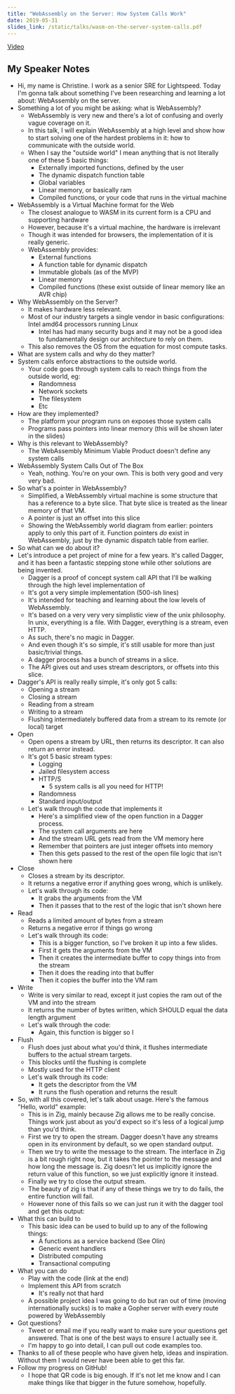 ```yaml
---
title: "WebAssembly on the Server: How System Calls Work"
date: 2019-05-31
slides_link: /static/talks/wasm-on-the-server-system-calls.pdf
---
```


[Video](https://www.youtube.com/watch?v=G4l8RX0tA3E)

## My Speaker Notes

* Hi, my name is Christine. I work as a senior SRE for Lightspeed. Today I'm gonna talk about something I've been researching and learning a lot about: WebAssembly on the server.
* Something a lot of you might be asking: what is WebAssembly?
    * WebAssembly is very new and there's a lot of confusing and overly vague coverage on it. 
    * In this talk, I will explain WebAssembly at a high level and show how to start solving one of the hardest problems in it: how to communicate with the outside world.
    * When I say the "outside world" I mean anything that is not literally one of these 5 basic things:
        * Externally imported functions, defined by the user
        * The dynamic dispatch function table
        * Global variables
        * Linear memory, or basically ram
        * Compiled functions, or your code that runs in the virtual machine
* WebAssembly is a Virtual Machine format for the Web
    * The closest analogue to WASM in its current form is a CPU and supporting hardware
    * However, because it's a virtual machine, the hardware is irrelevant
    * Though it was intended for browsers, the implementation of it is really generic.
    * WebAssembly provides:
        * External functions
        * A function table for dynamic dispatch
        * Immutable globals (as of the MVP)
        * Linear memory
        * Compiled functions (these exist outside of linear memory like an AVR chip)
* Why WebAssembly on the Server?
    * It makes hardware less relevant.
    * Most of our industry targets a single vendor in basic configurations: Intel amd64 processors running Linux
        * Intel has had many security bugs and it may not be a good idea to fundamentally design our architecture to rely on them.
    * This also removes the OS from the equation for most compute tasks.
* What are system calls and why do they matter?
* System calls enforce abstractions to the outside world.
    * Your code goes through system calls to reach things from the outside world, eg:
        * Randomness
        * Network sockets
        * The filesystem
        * Etc
* How are they implemented?
    * The platform your program runs on exposes those system calls
    * Programs pass pointers into linear memory (this will be shown later in the slides)
* Why is this relevant to WebAssembly?
    * The WebAssembly Minimum Viable Product doesn't define any system calls
* WebAssembly System Calls Out of The Box
    * Yeah, nothing. You're on your own. This is both very good and very very bad.
* So what's a pointer in WebAssembly?
    * Simplified, a WebAssembly virtual machine is some structure that has a reference to a byte slice. That byte slice is treated as the linear memory of that VM.
    * A pointer is just an offset into this slice
    * Showing the WebAssembly world diagram from earlier: pointers apply to only this part of it. Function pointers _do_ exist in WebAssembly, just by the dynamic dispatch table from earlier.
* So what can we do about it?
* Let's introduce a pet project of mine for a few years. It's called Dagger, and it has been a fantastic stepping stone while other solutions are being invented.
    * Dagger is a proof of concept system call API that I'll be walking through the high level implementation of
    * It's got a very simple implementation (500-ish lines)
    * It's intended for teaching and learning about the low levels of WebAssembly.
    * It's based on a very very very simplistic view of the unix philosophy. In unix, everything is a file. With Dagger, everything is a stream, even HTTP.
    * As such, there's no magic in Dagger.
    * And even though it's so simple, it's still usable for more than just basic/trivial things.
    * A dagger process has a bunch of streams in a slice.
    * The API gives out and uses stream descriptors, or offsets into this slice.
* Dagger's API is really really simple, it's only got 5 calls:
    * Opening a stream
    * Closing a stream
    * Reading from a stream
    * Writing to a stream
    * Flushing intermediately buffered data from a stream to its remote (or local) target
* Open
    * Open opens a stream by URL, then returns its descriptor. It can also return an error instead.
    * It's got 5 basic stream types:
        * Logging
        * Jailed filesystem access
        * HTTP/S
            * 5 system calls is all you need for HTTP!
        * Randomness
        * Standard input/output
    * Let's walk through the code that implements it
        * Here's a simplified view of the open function in a Dagger process.
        * The system call arguments are here
        * And the stream URL gets read from the VM memory here
        * Remember that pointers are just integer offsets into memory
        * Then this gets passed to the rest of the open file logic that isn't shown here
* Close
    * Closes a stream by its descriptor.
    * It returns a negative error if anything goes wrong, which is unlikely.
    * Let's walk through its code:
        * It grabs the arguments from the VM
        * Then it passes that to the rest of the logic that isn't shown here
* Read
    * Reads a limited amount of bytes from a stream
    * Returns a negative error if things go wrong
    * Let's walk through its code:
        * This is a bigger function, so I've broken it up into a few slides.
        * First it gets the arguments from the VM
        * Then it creates the intermediate buffer to copy things into from the stream
        * Then it does the reading into that buffer
        * Then it copies the buffer into the VM ram
* Write
    * Write is very similar to read, except it just copies the ram out of the VM and into the stream
    * It returns the number of bytes written, which SHOULD equal the data length argument
    * Let's walk through the code:
        * Again, this function is bigger so I 
* Flush
    * Flush does just about what you'd think, it flushes intermediate buffers to the actual stream targets.
    * This blocks until the flushing is complete
    * Mostly used for the HTTP client
    * Let's walk through its code:
        * It gets the descriptor from the VM
        * It runs the flush operation and returns the result
* So, with all this covered, let's talk about usage. Here's the famous "Hello, world" example:
    * This is in Zig, mainly because Zig allows me to be really concise. Things work just about as you'd expect so it's less of a logical jump than you'd think.
    * First we try to open the stream. Dagger doesn't have any streams open in its environment by default, so we open standard output.
    * Then we try to write the message to the stream. The interface in Zig is a bit rough right now, but it takes the pointer to the message and how long the message is. Zig doesn't let us implicitly ignore the return value of this function, so we just explicitly ignore it instead.
    * Finally we try to close the output stream.
    * The beauty of zig is that if any of these things we try to do fails, the entire function will fail.
    * However none of this fails so we can just run it with the dagger tool and get this output:
* What this can build to
    * This basic idea can be used to build up to any of the following things:
        * A functions as a service backend (See Olin)
        * Generic event handlers
        * Distributed computing
        * Transactional computing
* What you can do
    * Play with the code (link at the end)
    * Implement this API from scratch
        * It's really not that hard
    * A possible project idea I was going to do but ran out of time (moving internationally sucks) is to make a Gopher server with every route powered by WebAssembly
* Got questions?
    * Tweet or email me if you really want to make sure your questions get answered. That is one of the best ways to ensure I actually see it.
    * I'm happy to go into detail, I can pull out code examples too.
* Thanks to all of these people who have given help, ideas and inspiration. Without them I would never have been able to get this far.
* Follow my progress on GitHub!
    * I hope that QR code is big enough. If it's not let me know and I can make things like that bigger in the future somehow, hopefully.
